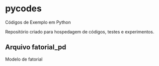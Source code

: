 # pycodes

Códigos de Exemplo em Python

Repositório criado para hospedagem de códigos, testes e experimentos.

## Arquivo fatorial_pd

Modelo de fatorial
